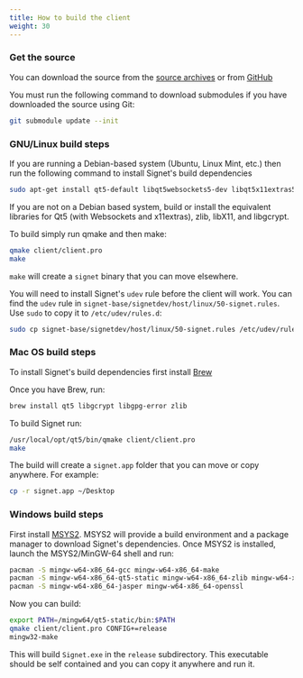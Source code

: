 ```yaml
---
title: How to build the client
weight: 30
---
```


### Get the source

You can download the source from the [source archives](https://nthdimtech.com/downloads/signet-releases/sources/) or from [GitHub](https://github.com/nthdimtech/signet-desktop-client)

You must run the following command to download submodules if you have downloaded the source using Git:
```bash
git submodule update --init
```

### GNU/Linux build steps 

If you are running a Debian-based system (Ubuntu, Linux Mint, etc.) then run the following command to install Signet's build dependencies

```bash
sudo apt-get install qt5-default libqt5websockets5-dev libqt5x11extras5-dev libgcrypt20-dev zlib1g-dev libx11-dev
```

If you are not on a Debian based system, build or install the equivalent libraries for Qt5 (with Websockets and x11extras), zlib, libX11, and libgcrypt.

To build simply run qmake and then make:

```bash
qmake client/client.pro
make
```

`make` will create a `signet` binary that you can move elsewhere.

You will need to install Signet's `udev` rule before the client will work. You can find the `udev` rule in `signet-base/signetdev/host/linux/50-signet.rules`. Use `sudo` to copy it to `/etc/udev/rules.d`:

```bash
sudo cp signet-base/signetdev/host/linux/50-signet.rules /etc/udev/rules.d
```

### Mac OS build steps 

To install Signet's build dependencies first install [Brew](https://brew.sh)

Once you have Brew, run:

```bash
brew install qt5 libgcrypt libgpg-error zlib
```

To build Signet run:

```bash
/usr/local/opt/qt5/bin/qmake client/client.pro
make
```

The build will create a `signet.app` folder that you can move or copy anywhere. For example:

```bash
cp -r signet.app ~/Desktop
```

### Windows build steps

First install [MSYS2](http://www.msys2.com). MSYS2 will provide a build environment and a package manager to download Signet's dependencies. Once MSYS2 is installed, launch the MSYS2/MinGW-64 shell and run:

```bash
pacman -S mingw-w64-x86_64-gcc mingw-w64-x86_64-make
pacman -S mingw-w64-x86_64-qt5-static mingw-w64-x86_64-zlib mingw-w64-x86_64-libgcrypt
pacman -S mingw-w64-x86_64-jasper mingw-w64-x86_64-openssl
```

Now you can build:

```bash
export PATH=/mingw64/qt5-static/bin:$PATH
qmake client/client.pro CONFIG+=release
mingw32-make
```

This will build `Signet.exe` in the `release` subdirectory. This executable should be self contained and you can copy it anywhere and run it.
